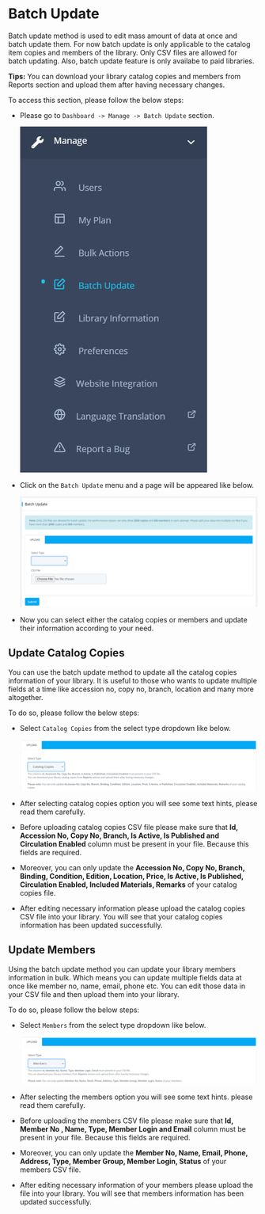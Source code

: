 # Batch Update

Batch update method is used to edit mass amount of data at once and batch update them. For now batch update is only applicable to the catalog item copies and members of the library. Only CSV files are allowed for batch updating. Also, batch update feature is only availabe to paid libraries.

**Tips:** You can download your library catalog copies and members from Reports section and upload them after having necessary changes.

To access this section, please follow the below steps:

* Please go to `Dashboard -> Manage -> Batch Update` section.

	![batch update menu](img/batch-update-menu.png)

* Click on the `Batch Update` menu and a page will be appeared like below.

	![batch update page](img/batch-update-page.png)

* Now you can select either the catalog copies or members and update their  information according to your need.

## Update Catalog Copies

You can use the batch update method to update all the catalog copies information of your library. It is useful to those who wants to update multiple fields at a time like accession no, copy no, branch, location and many more altogether.

To do so, please follow the below steps:

* Select `Catalog Copies` from the select type dropdown like below.

	![batch update select copies](img/batch-update-select-copies.png)

* After selecting catalog copies option you will see some text hints, please read them carefully.
* Before uploading catalog copies CSV file please make sure that **Id, Accession No, Copy No, Branch, Is Active, Is Published and Circulation Enabled** column must be present in your file. Because this fields are required.
* Moreover, you can only update the **Accession No, Copy No, Branch, Binding, Condition, Edition, Location, Price, Is Active, Is Published, Circulation Enabled, Included Materials, Remarks** of your catalog copies file.
* After editing necessary information please upload the catalog copies CSV file into your library. You will see that your catalog copies information has been updated successfully.

## Update Members

Using the batch update method you can update your library members information in bulk. Which means you can update multiple fields data at once like member no, name, email, phone etc. You can edit those data in your CSV file and then upload them into your library.

To do so, please follow the below steps:

* Select `Members` from the select type dropdown like below.

	![batch update select members](img/batch-update-select-members.png)

* After selecting the members option you will see some text hints. please read them carefully.
* Before uploading the members CSV file please make sure that **Id, Member No , Name, Type, Member Login and Email** column must be present in your file. Because this fields are required.
* Moreover, you can only update the **Member No, Name, Email, Phone, Address, Type, Member Group, Member Login, Status** of your members CSV file.
* After editing necessary information of your members please upload the file into your library. You will see that members information has been updated successfully.